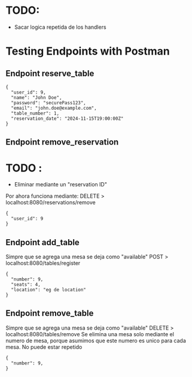 # TODO:
- Sacar logica repetida de los handlers


# Testing Endpoints with Postman
## Endpoint reserve_table
```
{
  "user_id": 9,
  "name": "John Doe",
  "password": "securePass123",
  "email": "john.doe@example.com",
  "table_number": 1,
  "reservation_date": "2024-11-15T19:00:00Z"
}
```
## Endpoint remove_reservation
# TODO :
 - Eliminar mediante un "reservation ID"

Por ahora funciona mediante: 
DELETE > localhost:8080/reservations/remove
```
{
  "user_id": 9
}
```
## Endpoint add_table
Simpre que se agrega una mesa se deja como "available"
POST > localhost:8080/tables/register
```
{
  "number": 9,
  "seats": 4,
  "location": "eg de location"
}
```
## Endpoint remove_table
Simpre que se agrega una mesa se deja como "available"
DELETE > localhost:8080/tables/remove
Se elimina una mesa solo mediante el numero de mesa, porque asumimos que este numero es unico para cada mesa. No puede estar repetido
```
{
  "number": 9,
}
```